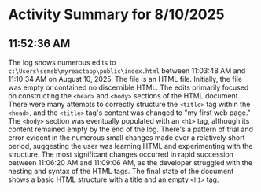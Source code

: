 # Activity Summary for 8/10/2025

## 11:52:36 AM
The log shows numerous edits to `c:\Users\ssmsb\myreactapp\public\index.html` between 11:03:48 AM and 11:10:34 AM on August 10, 2025.  The file is an HTML file.  Initially, the file was empty or contained no discernible HTML.  The edits primarily focused on constructing the `<head>` and `<body>` sections of the HTML document.  There were many attempts to correctly structure the `<title>` tag within the `<head>`,  and the `<title>` tag's content was changed to "my first web page."  The `<body>` section was eventually populated with an `<h1>` tag, although its content remained empty by the end of the log.  There's a pattern of trial and error evident in the numerous small changes made over a relatively short period, suggesting the user was learning HTML and experimenting with the structure.  The most significant changes occurred in rapid succession between 11:06:20 AM and 11:09:06 AM, as the developer struggled with the nesting and syntax of the HTML tags.  The final state of the document shows a basic HTML structure with a title and an empty `<h1>` tag.
